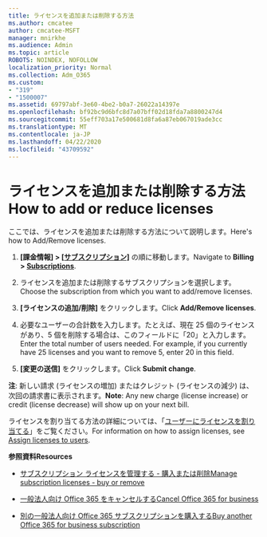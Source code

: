 ```yaml
---
title: ライセンスを追加または削除する方法
ms.author: cmcatee
author: cmcatee-MSFT
manager: mnirkhe
ms.audience: Admin
ms.topic: article
ROBOTS: NOINDEX, NOFOLLOW
localization_priority: Normal
ms.collection: Adm_O365
ms.custom:
- "319"
- "1500007"
ms.assetid: 69797abf-3e60-4be2-b0a7-26022a14397e
ms.openlocfilehash: bf92bc9d6bfc8d7a07bff02d18fda7a8800247d4
ms.sourcegitcommit: 55eff703a17e500681d8fa6a87eb067019ade3cc
ms.translationtype: MT
ms.contentlocale: ja-JP
ms.lasthandoff: 04/22/2020
ms.locfileid: "43709592"
---
```

# <a name="how-to-add-or-reduce-licenses"></a><span data-ttu-id="1aa44-102">ライセンスを追加または削除する方法</span><span class="sxs-lookup"><span data-stu-id="1aa44-102">How to add or reduce licenses</span></span>

<span data-ttu-id="1aa44-103">ここでは、ライセンスを追加または削除する方法について説明します。</span><span class="sxs-lookup"><span data-stu-id="1aa44-103">Here's how to Add/Remove licenses.</span></span>
  
1. <span data-ttu-id="1aa44-104">**[課金情報] > [[サブスクリプション]](https://portal.office.com/adminportal/home#/subscriptions)** の順に移動します。</span><span class="sxs-lookup"><span data-stu-id="1aa44-104">Navigate to **Billing > [Subscriptions](https://portal.office.com/adminportal/home#/subscriptions)**.</span></span>

2. <span data-ttu-id="1aa44-105">ライセンスを追加または削除するサブスクリプションを選択します。</span><span class="sxs-lookup"><span data-stu-id="1aa44-105">Choose the subscription from which you want to add/remove licenses.</span></span>

3. <span data-ttu-id="1aa44-106">**[ライセンスの追加/削除]** をクリックします。</span><span class="sxs-lookup"><span data-stu-id="1aa44-106">Click **Add/Remove licenses**.</span></span>

4. <span data-ttu-id="1aa44-p101">必要なユーザーの合計数を入力します。たとえば、現在 25 個のライセンスがあり、5 個を削除する場合は、このフィールドに「20」と入力します。</span><span class="sxs-lookup"><span data-stu-id="1aa44-p101">Enter the total number of users needed. For example, if you currently have 25 licenses and you want to remove 5, enter 20 in this field.</span></span>

5. <span data-ttu-id="1aa44-109">**[変更の送信]** をクリックします。</span><span class="sxs-lookup"><span data-stu-id="1aa44-109">Click **Submit change**.</span></span>

<span data-ttu-id="1aa44-110">**注**: 新しい請求 (ライセンスの増加) またはクレジット (ライセンスの減少) は、次回の請求書に表示されます。</span><span class="sxs-lookup"><span data-stu-id="1aa44-110">**Note**: Any new charge (license increase) or credit (license decrease) will show up on your next bill.</span></span>

<span data-ttu-id="1aa44-111">ライセンスを割り当てる方法の詳細については、「[ユーザーにライセンスを割り当てる](https://docs.microsoft.com/microsoft-365/admin/manage/assign-licenses-to-users)」をご覧ください。</span><span class="sxs-lookup"><span data-stu-id="1aa44-111">For information on how to assign licenses, see [Assign licenses to users](https://docs.microsoft.com/microsoft-365/admin/manage/assign-licenses-to-users).</span></span>

 <span data-ttu-id="1aa44-112">**参照資料**</span><span class="sxs-lookup"><span data-stu-id="1aa44-112">**Resources**</span></span>
  
- [<span data-ttu-id="1aa44-113">サブスクリプション ライセンスを管理する - 購入または削除</span><span class="sxs-lookup"><span data-stu-id="1aa44-113">Manage subscription licenses - buy or remove</span></span>](https://docs.microsoft.com/microsoft-365/commerce/licenses/buy-licenses)

- [<span data-ttu-id="1aa44-114">一般法人向け Office 365 をキャンセルする</span><span class="sxs-lookup"><span data-stu-id="1aa44-114">Cancel Office 365 for business</span></span>](https://support.office.com/article/Cancel-Office-365-for-business-b1bc0bef-4608-4601-813a-cdd9f746709a)

- [<span data-ttu-id="1aa44-115">別の一般法人向け Office 365 サブスクリプションを購入する</span><span class="sxs-lookup"><span data-stu-id="1aa44-115">Buy another Office 365 for business subscription</span></span>](https://support.office.com/article/Buy-another-Office-365-for-business-subscription-fab3b86c-3359-4042-8692-5d4dc7550b7c)
